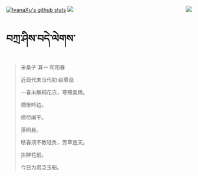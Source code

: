 [![IvanaXu's github stats](https://github-readme-stats.vercel.app/api?username=IvanaXu&show_icons=true&theme=vue-dark)](https://github.com/anuraghazra/github-readme-stats)
<img align="right" src="https://github-readme-stats.vercel.app/api/top-langs/?username=IvanaXu&langs_count=7&theme=graywhite" />
<img src="https://github-readme-stats.vercel.app/api/wakatime?username=IvanaXu&layout=compact&langs_count=6&theme=vue-dark&&custom_title=Programming Times(Jul 29 2021-)" />
# བཀྲ་ཤིས་བདེ་ལེགས་
> 采桑子 其一 和阳春
>
> 近现代末当代初·赵尊岳
>
> 一春未解桐花冻，寒殢吴绵。
> 
> 惆怅吟边。
> 
> 倚尽阑干。
> 
> 落照悬。
> 
> 秾春须不教轻负，芳草连天。
> 
> 拚醉花前。
> 
> 今日为君泛玉船。